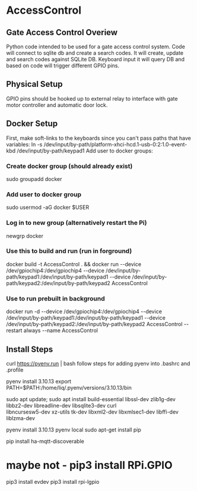 # AccessControl
## Gate Access Control Overiew

Python code intended to be used for a gate access control system. Code will connect to sqlite db and create a search codes.
It will create, update and search codes against SQLite DB. Keyboard input it will query DB and based on code will trigger different GPIO pins. 

## Physical Setup
GPIO pins should be hooked up to external relay to interface with gate motor controller and automatic door lock.

## Docker Setup
First, make soft-links to the keyboards since you can't pass paths that have variables:
ln -s /dev/input/by-path/platform-xhci-hcd.1-usb-0:2:1.0-event-kbd /dev/input/by-path/keypad1
Add user to docker groups:
### Create docker group (should already exist)
sudo groupadd docker

### Add user to docker group
sudo usermod -aG docker $USER

### Log in to new group (alternatively restart the Pi)
newgrp docker

### Use this to build and run (run in forground)
docker build -t AccessControl . && docker run --device /dev/gpiochip4:/dev/gpiochip4 --device /dev/input/by-path/keypad1:/dev/input/by-path/keypad1 --device /dev/input/by-path/keypad2:/dev/input/by-path/keypad2 AccessControl

### Use to run prebuilt in background
docker run -d --device /dev/gpiochip4:/dev/gpiochip4 --device /dev/input/by-path/keypad1:/dev/input/by-path/keypad1 --device /dev/input/by-path/keypad2:/dev/input/by-path/keypad2 AccessControl --restart always --name AccessControl

## Install Steps
curl https://pyenv.run | bash
follow steps for adding pyenv into .bashrc and .profile

pyenv install 3.10.13
export PATH=$PATH:/home/liq/.pyenv/versions/3.10.13/bin

sudo apt update; sudo apt install build-essential libssl-dev zlib1g-dev \
libbz2-dev libreadline-dev libsqlite3-dev curl \
libncursesw5-dev xz-utils tk-dev libxml2-dev libxmlsec1-dev libffi-dev liblzma-dev

pyenv install 3.10.13
pyenv local 
sudo apt-get install pip

pip install ha-mqtt-discoverable
# maybe not - pip3 install RPi.GPIO
pip3 install evdev
pip3 install rpi-lgpio


